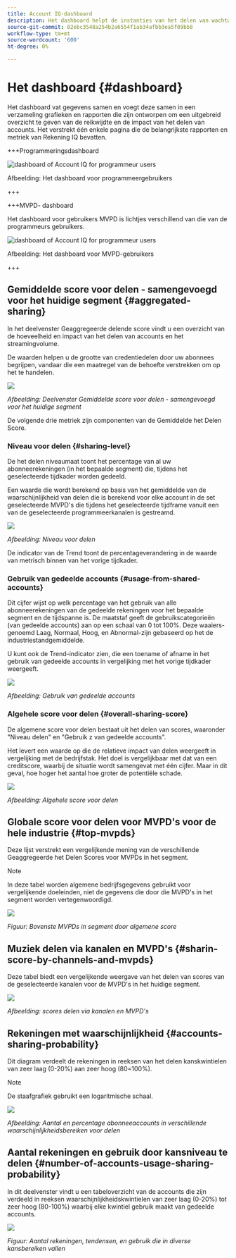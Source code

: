 ```yaml
---
title: Account IQ-dashboard
description: Het dashboard helpt de instanties van het delen van wachtwoorden te identificeren door een brede serie van abonneegegevens te analyseren.
source-git-commit: 02ebc3548a254b2a6554f1ab34afbb3ea5f09bb8
workflow-type: tm+mt
source-wordcount: '600'
ht-degree: 0%

---
```


# Het dashboard {#dashboard}

Het dashboard vat gegevens samen en voegt deze samen in een verzameling grafieken en rapporten die zijn ontworpen om een uitgebreid overzicht te geven van de reikwijdte en de impact van het delen van accounts. Het verstrekt één enkele pagina die de belangrijkste rapporten en metriek van Rekening IQ bevatten.


+++Programmeringsdashboard

![dashboard of Account IQ for programmeur users](assets/dashboard-programr.png)


Afbeelding: Het dashboard voor programmeergebruikers

+++

+++MVPD- dashboard

Het dashboard voor gebruikers MVPD is lichtjes verschillend van die van de programmeurs gebruikers.

![dashboard of Account IQ for programmeur users](assets/dashboard-mvpd.png)

Afbeelding: Het dashboard voor MVPD-gebruikers

+++

## Gemiddelde score voor delen - samengevoegd voor het huidige segment {#aggregated-sharing}

In het deelvenster Geaggregeerde delende score vindt u een overzicht van de hoeveelheid en impact van het delen van accounts en het streamingvolume.

De waarden helpen u de grootte van credentiedelen door uw abonnees begrijpen, vandaar die een maatregel van de behoefte verstrekken om op het te handelen.

![](assets/aggregate-sharing-score.png)


*Afbeelding: Deelvenster Gemiddelde score voor delen - samengevoegd voor het huidige segment*

De volgende drie metriek zijn componenten van de Gemiddelde het Delen Score.

### Niveau voor delen {#sharing-level}

De het delen niveaumaat toont het percentage van al uw abonneerekeningen (in het bepaalde segment) die, tijdens het geselecteerde tijdkader worden gedeeld.

Een waarde die wordt berekend op basis van het gemiddelde van de waarschijnlijkheid van delen die is berekend voor elke account in de set geselecteerde MVPD&#39;s die tijdens het geselecteerde tijdframe vanuit een van de geselecteerde programmeerkanalen is gestreamd.

![](assets/sharing-level.png)


*Afbeelding: Niveau voor delen*

De indicator van de Trend toont de percentageverandering in de waarde van metrisch binnen van het vorige tijdkader.

### Gebruik van gedeelde accounts {#usage-from-shared-accounts}

Dit cijfer wijst op welk percentage van het gebruik van alle abonneerekeningen van de gedeelde rekeningen voor het bepaalde segment en de tijdspanne is. De maatstaf geeft de gebruikscategorieën (van gedeelde accounts) aan op een schaal van 0 tot 100%. Deze waaiers-genoemd Laag, Normaal, Hoog, en Abnormal-zijn gebaseerd op het de industriestandgemiddelde.

U kunt ook de Trend-indicator zien, die een toename of afname in het gebruik van gedeelde accounts in vergelijking met het vorige tijdkader weergeeft.

![](assets/usage-4mshared-accounts.png)


*Afbeelding: Gebruik van gedeelde accounts*

### Algehele score voor delen {#overall-sharing-score}

De algemene score voor delen bestaat uit het delen van scores, waaronder &quot;Niveau delen&quot; en &quot;Gebruik z van gedeelde accounts&quot;.

Het levert een waarde op die de relatieve impact van delen weergeeft in vergelijking met de bedrijfstak. Het doel is vergelijkbaar met dat van een creditscore, waarbij de situatie wordt samengevat met één cijfer. Maar in dit geval, hoe hoger het aantal hoe groter de potentiële schade.

![](assets/overall-sharing-score.png)


*Afbeelding: Algehele score voor delen*

<!--### MVPDs in segment {#mvpd-in-segment}

It is a table of risk indices and accounts totals for the top MVPDs ranked by overall usage or account sharing.

![](assets/mvpds-in-segment.png)-->

## Globale score voor delen voor MVPD&#39;s voor de hele industrie {#top-mvpds}

Deze lijst verstrekt een vergelijkende mening van de verschillende Geaggregeerde het Delen Scores voor MVPDs in het segment.

>[!NOTE]
>
>In deze tabel worden algemene bedrijfsgegevens gebruikt voor vergelijkende doeleinden, niet de gegevens die door die MVPD&#39;s in het segment worden vertegenwoordigd.

![](assets/top-mvpds.png)


*Figuur: Bovenste MVPDs in segment door algemene score*

## Muziek delen via kanalen en MVPD&#39;s {#sharin-score-by-channels-and-mvpds}

Deze tabel biedt een vergelijkende weergave van het delen van scores van de geselecteerde kanalen voor de MVPD&#39;s in het huidige segment.

![](assets/sharing-scores-by-channels-mvpds.png)


*Afbeelding: scores delen via kanalen en MVPD&#39;s*

## Rekeningen met waarschijnlijkheid {#accounts-sharing-probability}

Dit diagram verdeelt de rekeningen in reeksen van het delen kanskwintielen van zeer laag (0-20%) aan zeer hoog (80=100%).

>[!NOTE]
>
>De staafgrafiek gebruikt een logaritmische schaal.


![](assets/dashboard-ac-sharing-prob.png)


*Afbeelding: Aantal en percentage abonneeaccounts in verschillende waarschijnlijkheidsbereiken voor delen*

## Aantal rekeningen en gebruik door kansniveau te delen {#number-of-accounts-usage-sharing-probability}

In dit deelvenster vindt u een tabeloverzicht van de accounts die zijn verdeeld in reeksen waarschijnlijkheidskwintielen van zeer laag (0-20%) tot zeer hoog (80-100%) waarbij elke kwintiel gebruik maakt van gedeelde accounts.

![](assets/no-acc-usage-prob-level.png)


*Figuur: Aantal rekeningen, tendensen, en gebruik die in diverse kansbereiken vallen*

<!--
+++Dashboard for programmers

![dashboard of account IQ](assets/dashboard-capture.png)


*Figure: The dashboard*

>>>>>>> 7ab48cf61552febab21a5d5c05586e0aefe8ce17
## Average sharing score - aggregated for the current segment {#aggregated-sharing}

The Aggregated Sharing Score panel provides a top line readout summarizing the quantity and impact of sharing in terms of accounts and streaming volume.

The values help you understand the magnitude of credential sharing by your subscribers, hence providing a measure of the need to act upon it.

![](assets/aggregate-sharing-score.png)


*Figure: Average sharing score panel - aggregated for the current segment*

The following three metrics are components of the Average Sharing Score.

### Sharing level {#sharing-level}

The sharing level gauge shows the percentage of all your subscriber accounts (in the defined segment) that are shared, during the selected time frame.  

A value calculated based on an average of the sharing probability computed for every account for the selected MVPD(s) that has streamed from a one of the selected programmer channels during the selected time frame.

![](assets/sharing-level.png)


*Figure: Sharing level*

The Trend indicator shows the percentage change in the value of the metric in from the previous time frame.

### Usage from shared accounts {#usage-from-shared-accounts}

This gauge indicates what percent of the usage of all the subscriber accounts is from the shared accounts for the defined segment and time period. The gauge marks the ranges of usage (from shared accounts) on the scale of 0 to 100%. These ranges (named Low, Medium, High, and Abnormal) are based on the industry average.

You can also see the Trend indicator, which depicts a rise or fall in the usage from shared accounts as compared to the previous time frame.

![](assets/usage-4mshared-accounts.png)


*Figure: Usage from shared accounts*

### Overall sharing score {#overall-sharing-score}

Overall sharing score is composite of sharing scores including "Sharing level" and "Usage from shared accounts".

It provides a value meant to reflect the relative impact of sharing when compared to the industry. Its purpose is similar to that of a credit score, summarizing the situation with a single number. But in this case, the higher the number the greater the potential harm.

![](assets/overall-sharing-score.png)


*Figure: Overall sharing score*

## Industrywide overall sharing scores {#mvpd-in-segment}

+++Programmer- MVPDs in segment

This table provides a comparative view of the different Aggregated Sharing Scores for the MVPDs in the segment.

![](assets/mvpds-in-segment.png)


*Figure: Panel showing top MVPDs in a segment*


>[!NOTE]
>
>This table uses overall industry data for comparative purposes, not the data represented by those MVPDs in the segment.

+++

+++MVPD- Programmers in segment

This table provides a comparative view of the different Aggregated Sharing Scores for the programmers in the segment.

![](assets/programmers-in-segment.png)


*Figure: Panel showing top programmers in a segment*

+++


## Sharing score by channels and MVPDs {#sharin-score-by-channels-and-mvpds}

+++Programmer- MVPDs in segment

This table provides a comparative view of sharing scores of the selected channels for the MVPDs in the current segment.

![](assets/sharing-scores-by-channels-mvpds.png)


*Figure: Sharing scores by channels and MVPDs*

>[!NOTE]
>
>**Sharing score by channels and MVPDs** panel is available only for programmer login.

+++

## Accounts sharing probability distribution{#accounts-sharing-probab-dist}

This panel partitions accounts into ranges of sharing probability quintiles from very low (0-20%) to very high (80-100%).

Pie chart shows the proportions (in term of percentages) of user accounts in various sharing probability ranges. Whereas, column chart shows the absolute numbers of accounts in different probability ranges.

>[!NOTE]
>
>The column chart uses a logarithmic scale.


![](assets/dashboard-ac-sharing-prob.png)


*Figure: Percentages and number of subscriber accounts in different sharing probability ranges*

### Accounts over threshold in current segment {#acc-over-threshold-in-segment}

You can select a level of sharing probability, out of the following to view number and percentage of accounts above it:

* Over very low (0%-20%) probability

* Over low (20%-40%) probability

* Over moderate (40%-60%) probability

* Over high (60%-80%) probability

## Number of accounts and usage by sharing probability level {#number-of-accounts-usage-sharing-probability}

This panel provides tabular view of  accounts partitioned into ranges of sharing probability quintiles from very low (0-20%) to very high (80-100%) with each quintile's associated usage from shared accounts.

![](assets/no-acc-usage-prob-level.png)

*Figure: Number of accounts, trends, and usages falling in various probability ranges*

-->